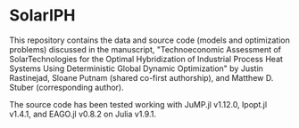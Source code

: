 # SolarIPH
This repository contains the data and source code (models and optimization problems) discussed in the manuscript, "Technoeconomic Assessment of SolarTechnologies for the Optimal Hybridization of Industrial Process Heat Systems Using Deterministic Global Dynamic Optimization" by Justin Rastinejad, Sloane Putnam (shared co-first authorship), and Matthew D. Stuber (corresponding author).

The source code has been tested working with JuMP.jl v1.12.0, Ipopt.jl v1.4.1, and EAGO.jl v0.8.2 on Julia v1.9.1.

